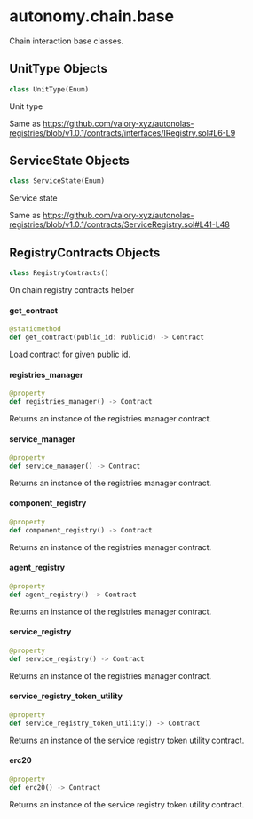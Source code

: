 <a id="autonomy.chain.base"></a>

# autonomy.chain.base

Chain interaction base classes.

<a id="autonomy.chain.base.UnitType"></a>

## UnitType Objects

```python
class UnitType(Enum)
```

Unit type

Same as https://github.com/valory-xyz/autonolas-registries/blob/v1.0.1/contracts/interfaces/IRegistry.sol#L6-L9

<a id="autonomy.chain.base.ServiceState"></a>

## ServiceState Objects

```python
class ServiceState(Enum)
```

Service state

Same as https://github.com/valory-xyz/autonolas-registries/blob/v1.0.1/contracts/ServiceRegistry.sol#L41-L48

<a id="autonomy.chain.base.RegistryContracts"></a>

## RegistryContracts Objects

```python
class RegistryContracts()
```

On chain registry contracts helper

<a id="autonomy.chain.base.RegistryContracts.get_contract"></a>

#### get`_`contract

```python
@staticmethod
def get_contract(public_id: PublicId) -> Contract
```

Load contract for given public id.

<a id="autonomy.chain.base.RegistryContracts.registries_manager"></a>

#### registries`_`manager

```python
@property
def registries_manager() -> Contract
```

Returns an instance of the registries manager contract.

<a id="autonomy.chain.base.RegistryContracts.service_manager"></a>

#### service`_`manager

```python
@property
def service_manager() -> Contract
```

Returns an instance of the registries manager contract.

<a id="autonomy.chain.base.RegistryContracts.component_registry"></a>

#### component`_`registry

```python
@property
def component_registry() -> Contract
```

Returns an instance of the registries manager contract.

<a id="autonomy.chain.base.RegistryContracts.agent_registry"></a>

#### agent`_`registry

```python
@property
def agent_registry() -> Contract
```

Returns an instance of the registries manager contract.

<a id="autonomy.chain.base.RegistryContracts.service_registry"></a>

#### service`_`registry

```python
@property
def service_registry() -> Contract
```

Returns an instance of the registries manager contract.

<a id="autonomy.chain.base.RegistryContracts.service_registry_token_utility"></a>

#### service`_`registry`_`token`_`utility

```python
@property
def service_registry_token_utility() -> Contract
```

Returns an instance of the service registry token utility contract.

<a id="autonomy.chain.base.RegistryContracts.erc20"></a>

#### erc20

```python
@property
def erc20() -> Contract
```

Returns an instance of the service registry token utility contract.

